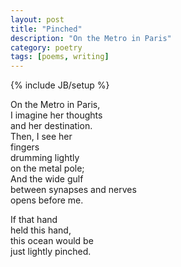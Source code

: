 ```yaml
---
layout: post
title: "Pinched"
description: "On the Metro in Paris"
category: poetry
tags: [poems, writing]
---
```

{% include JB/setup %}

On the Metro in Paris,  
I imagine her thoughts  
and her destination.  
Then, I see her  
fingers  
drumming lightly  
on the metal pole;  
And the wide gulf  
between synapses and nerves  
opens before me.  
  
If that hand  
held this hand,  
this ocean would be  
just lightly pinched.  

